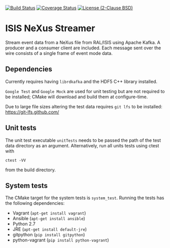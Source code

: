 [![Build Status](https://travis-ci.org/ScreamingUdder/isis_nexus_streamer.svg?branch=master)](https://travis-ci.org/ScreamingUdder/isis_nexus_streamer) [![Coverage Status](https://coveralls.io/repos/github/ScreamingUdder/isis_nexus_streamer/badge.svg?branch=master)](https://coveralls.io/github/ScreamingUdder/isis_nexus_streamer?branch=master) [![License (2-Clause BSD)](https://img.shields.io/badge/license-BSD%202--Clause-blue.svg)](https://github.com/ScreamingUdder/isis_nexus_streamer/blob/master/LICENSE)

# ISIS NeXus Streamer
Stream event data from a NeXus file from RAL/ISIS using Apache Kafka. A producer and a consumer client are included. Each message sent over the wire consists of a single frame of event mode data.

## Dependencies
Currently requires having `librdkafka` and the HDF5 C++ library installed.

`Google Test` and `Google Mock` are used for unit testing but are not required to be installed; CMake will download and build them at configure-time.

Due to large file sizes altering the test data requires `git lfs` to be installed:
https://git-lfs.github.com/

## Unit tests
The unit test executable `unitTests` needs to be passed the path of the test data directory as an argument.
Alternatively, run all units tests using ctest with
```
ctest -VV
```
from the build directory.

## System tests
The CMake target for the system tests is `system_test`. Running the tests has the following dependencies:
- Vagrant (`apt-get install vagrant`)
- Ansible (`apt-get install ansible`)
- Python 2.7
- JRE (`apt-get install default-jre`)
- gitpython (`pip install gitpython`)
- python-vagrant (`pip install python-vagrant`)
